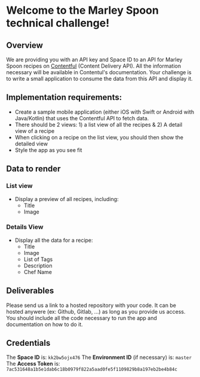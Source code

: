 # Welcome to the Marley Spoon technical challenge!

## Overview

We are providing you with an API key and Space ID to an API for Marley Spoon recipes on [Contentful](https://contentful.com) (Content Delivery API). All the information necessary will be available in Contentul's documentation.
Your challenge is to write a small application to consume the data from this API and display it.

## Implementation requirements:
 - Create a sample mobile application (either iOS with Swift or Android with Java/Kotlin) that uses the Contentful API to fetch data.
 - There should be 2 views: 1) a list view of all the recipes & 2) A detail view of a recipe
 - When clicking on a recipe on the list view, you should then show the detailed view
 - Style the app as you see fit
 
## Data to render
### List view
- Display a preview of all recipes, including:
  - Title
  - Image

### Details View
- Display all the data for a recipe:
  - Title
  - Image
  - List of Tags
  - Description
  - Chef Name
  
## Deliverables
Please send us a link to a hosted repository with your code. It can be hosted anywere (ex: Github, Gitlab, ...) as long as you provide us access.
You should include all the code necessary to run the app and documentation on how to do it.
  
## Credentials

The **Space ID** is: `kk2bw5ojx476`
The **Environment ID** (if necessary) is: `master`
The **Access Token** is: `7ac531648a1b5e1dab6c18b0979f822a5aad0fe5f1109829b8a197eb2be4b84c`

